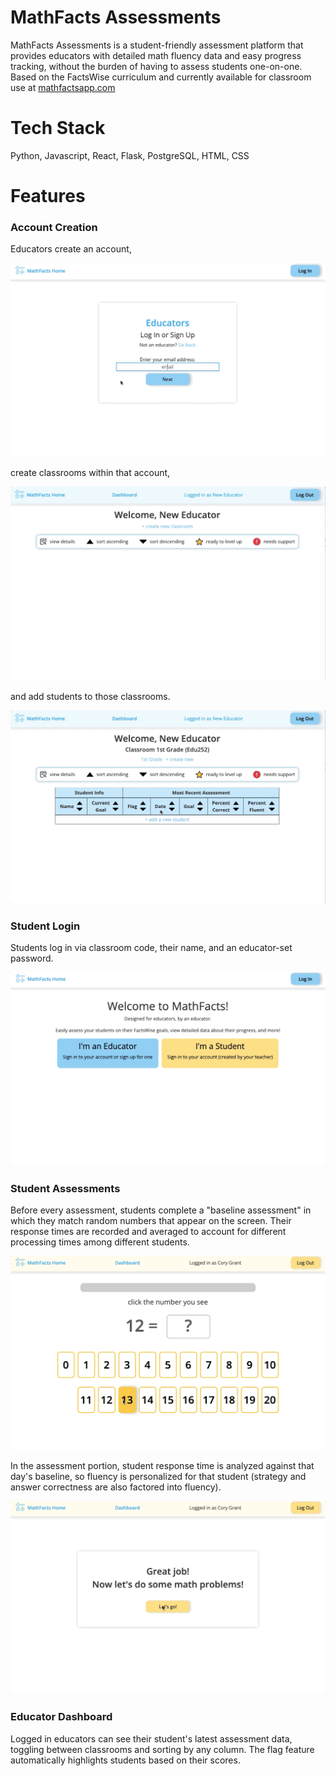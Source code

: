 # MathFacts Assessments

MathFacts Assessments is a student-friendly assessment platform that provides educators with detailed math fluency data and easy progress tracking, without the burden of having to assess students one-on-one. Based on the FactsWise curriculum and currently available for classroom use at [mathfactsapp.com](https://mathfactsapp.com/)

# Tech Stack

Python, Javascript, React, Flask, PostgreSQL, HTML, CSS

# Features

### Account Creation

Educators create an account,

![](https://github.com/tielarose/factswise-app/blob/main/gifs/educator_acct_creation.gif)

create classrooms within that account,

![](https://github.com/tielarose/factswise-app/blob/main/gifs/classroom_creation.gif)

and add students to those classrooms.

![](https://github.com/tielarose/factswise-app/blob/main/gifs/student_creation.gif)

### Student Login

Students log in via classroom code, their name, and an educator-set password.

![](https://github.com/tielarose/factswise-app/blob/main/gifs/student_login_gif.gif)


### Student Assessments

Before every assessment, students complete a "baseline assessment" in which they match random numbers that appear on the screen. Their response times are recorded and averaged to account for different processing times among different students.

![](https://github.com/tielarose/factswise-app/blob/main/gifs/baseline_assessment.gif)

In the assessment portion, student response time is analyzed against that day's baseline, so fluency is personalized for that student (strategy and answer correctness are also factored into fluency).

![](https://github.com/tielarose/factswise-app/blob/main/gifs/assessment.gif)


### Educator Dashboard

Logged in educators can see their student's latest assessment data, toggling between classrooms and sorting by any column. The flag feature automatically highlights students based on their scores.









